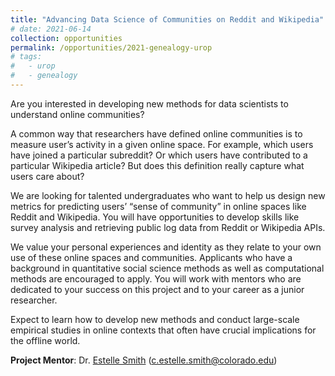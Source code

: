 ```yaml
---
title: "Advancing Data Science of Communities on Reddit and Wikipedia"
# date: 2021-06-14
collection: opportunities
permalink: /opportunities/2021-genealogy-urop
# tags:
#   - urop
#   - genealogy
---
```


Are you interested in developing new methods for data scientists to understand online communities?

A common way that researchers have defined online communities is to measure user’s activity in a given online space. For example, which users have joined a particular subreddit? Or which users have contributed to a particular Wikipedia article? But does this definition really capture what users care about?

We are looking for talented undergraduates who want to help us design new metrics for predicting users’ “sense of community” in online spaces like Reddit and Wikipedia. You will have opportunities to develop skills like survey analysis and retrieving public log data from Reddit or Wikipedia APIs. 

We value your personal experiences and identity as they relate to your own use of these online spaces and communities. Applicants who have a background in quantitative social science methods as well as computational methods are encouraged to apply. You will work with mentors who are dedicated to your success on this project and to your career as a junior researcher. 

Expect to learn how to develop new methods and conduct large-scale empirical studies in online contexts that often have crucial implications for the offline world.

**Project Mentor**: Dr. [Estelle Smith](https://columnlab.github.io/people/estelle-smith) ([c.estelle.smith@colorado.edu](mailto:c.estelle.smith@colorado.edu))